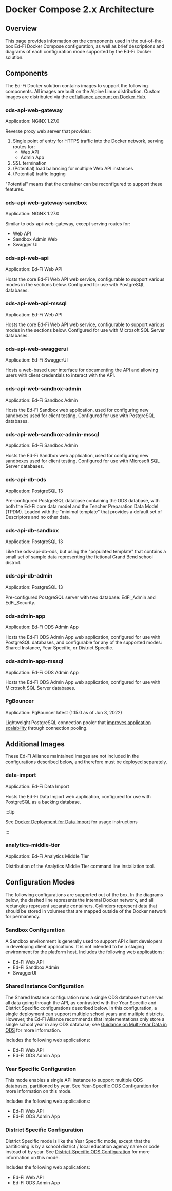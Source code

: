 # Docker Compose 2.x Architecture

## Overview

This page provides information on the components used in the out-of-the-box Ed-Fi Docker Compose configuration, as well as brief descriptions and diagrams of each configuration mode supported by the Ed-Fi Docker solution.

## Components

The Ed-Fi Docker solution contains images to support the following components. All images are built on the Alpine Linux distribution. Custom images are distributed via the [edfialliance account on Docker Hub](https://hub.docker.com/r/edfialliance/).

### ods-api-web-gateway

Application: NGiNX​ 1.27.0

Reverse proxy web server that provides:

1. Single point of entry for HTTPS traffic into the Docker network, serving routes for:
   * Web API
   * Admin App
2. SSL termination
3. (Potential) load balancing for multiple Web API instances
4. (Potential) traffic logging

"Potential" means that the container can be reconfigured to support these features.

### ods-api-web-gateway-sandbox

Application: NGiNX​ 1.27.0

Similar to ods-api-web-gateway, except serving routes for:

* Web API
* Sandbox Admin Web
* Swagger UI

### ods-api-web-api

Application: Ed-Fi Web API

Hosts the core Ed-Fi Web API web service, configurable to support various modes in the sections below. Configured for use with PostgreSQL databases.

### ods-api-web-api-mssql

Application: Ed-Fi Web API

Hosts the core Ed-Fi Web API web service, configurable to support various modes in the sections below. Configured for use with Microsoft SQL Server databases.

### ods-api-web-swaggerui

Application: Ed-Fi SwaggerUI

Hosts a web-based user interface for documenting the API and allowing users with client credentials to interact with the API.

### ods-api-web-sandbox-admin

Application: Ed-Fi Sandbox Admin

Hosts the Ed-Fi Sandbox web application, used for configuring new sandboxes used for client testing. Configured for use with PostgreSQL databases.

### ods-api-web-sandbox-admin-mssql

Application: Ed-Fi Sandbox Admin

Hosts the Ed-Fi Sandbox web application, used for configuring new sandboxes used for client testing. Configured for use with Microsoft SQL Server databases.

### ods-api-db-ods

Application: PostgreSQL 13

Pre-configured PostgreSQL database containing the ODS database, with both the Ed-Fi core data model and the Teacher Preparation Data Model (TPDM). Loaded with the "minimal template" that provides a default set of Descriptors and no other data.

### ods-api-db-sandbox

Application: PostgreSQL 13

Like the ods-api-db-ods, but using the "populated template" that contains a small set of sample data representing the fictional Grand Bend school district.

### ods-api-db-admin

Application: PostgreSQL 13

Pre-configured PostgreSQL server with two database: EdFi_Admin and EdFi_Security.

### ods-admin-app

Application: Ed-Fi ODS Admin App

Hosts the Ed-Fi ODS Admin App web application, configured for use with PostgreSQL databases, and configurable for any of the supported modes: Shared Instance, Year Specific, or District Specific.

### ods-admin-app-mssql

Application: Ed-Fi ODS Admin App

Hosts the Ed-Fi ODS Admin App web application, configured for use with Microsoft SQL Server databases.

### PgBouncer

Application: PgBouncer latest (1.15.0 as of Jun 3, 2022)

Lightweight PostgreSQL connection pooler that [improves application scalability](https://www.percona.com/blog/2018/06/27/scaling-postgresql-with-pgbouncer-you-may-need-a-connection-pooler-sooner-than-you-expect/) through connection pooling.

## Additional Images

These Ed-Fi Alliance maintained images are not included in the configurations described below, and therefore must be deployed separately.

### data-import

Application: Ed-Fi Data Import

Hosts the Ed-Fi Data Import web application, configured for use with PostgreSQL as a backing database.

:::tip

See [Docker Deployment for Data Import](https://edfi.atlassian.net/wiki/spaces/EDFITOOLS/pages/24119478) for usage instructions

:::

### analytics-middle-tier

Application:  Ed-Fi Analytics Middle Tier

Distribution of the Analytics Middle Tier command line installation tool.

## Configuration Modes

The following configurations are supported out of the box. In the diagrams below, the dashed line represents the internal Docker network, and all rectangles represent separate containers. Cylinders represent data that should be stored in volumes that are mapped outside of the Docker network for permanency.

### Sandbox Configuration

A Sandbox environment is generally used to support API client developers in developing client applications. It is not intended to be a staging environment for the platform host. Includes the following web applications:

* Ed-Fi Web API
* Ed-Fi Sandbox Admin
* SwaggerUI

### Shared Instance Configuration

The Shared Instance configuration runs a single ODS database that serves all data going through the API, as contrasted with the Year Specific and District Specific configurations described below. In this configuration, a single deployment can support multiple school years and multiple districts. However, the Ed-Fi Alliance recommends that implementations only store a single school year in any ODS database; see [Guidance on Multi-Year Data in ODS](https://edfi.atlassian.net/wiki/spaces/ODSAPIS3V60/pages/20054882) for more information.

Includes the following web applications:

* Ed-Fi Web API
* Ed-FI ODS Admin App

### Year Specific Configuration

This mode enables a single API instance to support multiple ODS databases, partitioned by year. See [Year-Specific ODS Configuration](https://edfi.atlassian.net/wiki/spaces/ODSAPIS3V60/pages/20054318) for more information on this mode.

Includes the following web applications:

* Ed-Fi Web API
* Ed-FI ODS Admin App

### District Specific Configuration

District Specific mode is like the Year Specific mode, except that the partitioning is by a school district / local education agency name or code instead of by year. See [District-Specific ODS Configuration](https://edfi.atlassian.net/wiki/spaces/ODSAPIS3V60/pages/20054322) for more information on this mode.

Includes the following web applications:

* Ed-Fi Web API
* Ed-FI ODS Admin App
